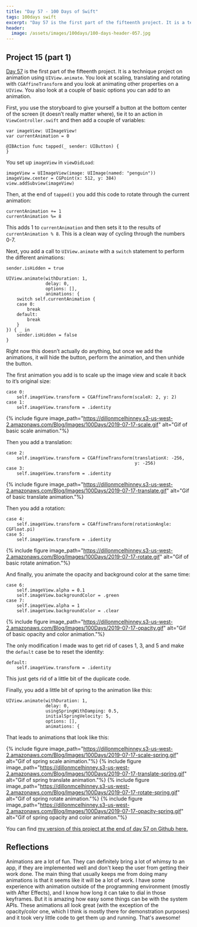 ```yaml
---
title: "Day 57 - 100 Days of Swift"
tags: 100days swift
excerpt: "Day 57 is the first part of the fifteenth project. It is a technique project on animation using UIView.animate. You look at scaling, translating and rotating with CGAffineTransform and you look at animating other properties on a UIView. You also look at a couple of basic options you can add to an animation."
header:
  image: /assets/images/100days/100-days-header-057.jpg
---
```

## Project 15 (part 1)
[Day 57](https://www.hackingwithswift.com/100/57) is the first part of the fifteenth project. It is a technique project on animation using `UIView.animate`. You look at scaling, translating and rotating with `CGAffineTransform` and you look at animating other properties on a `UIView`. You also look at a couple of basic options you can add to an animation.

First, you use the storyboard to give yourself a button at the bottom center of the screen (it doesn’t really matter where), tie it to an action in `ViewController.swift` and then add a couple of variables:
```
var imageView: UIImageView!
var currentAnimation = 0

@IBAction func tapped(_ sender: UIButton) {
}
```

You set up `imageView` in `viewDidLoad`:
```
imageView = UIImageView(image: UIImage(named: "penguin"))
imageView.center = CGPoint(x: 512, y: 384)
view.addSubview(imageView)
```

Then, at the end of `tapped()` you add this code to rotate through the current animation:
```
currentAnimation += 1
currentAnimation %= 8
```
This adds 1 to `currentAnimation` and then sets it to the results of `currentAnimation % 8`. This is a clean way of cycling through the numbers 0-7.

Next, you add a call to `UIView.animate` with a `switch` statement to perform the different animations:
```
sender.isHidden = true

UIView.animate(withDuration: 1,
               delay: 0,
               options: [],
               animations: {
    switch self.currentAnimation {
    case 0:
        break
    default:
        break
    }
}) { _ in
    sender.isHidden = false
}
```
Right now this doesn’t actually do anything, but once we add the animations, it will hide the button, perform the animation, and then unhide the button.

The first animation you add is to scale up the image view and scale it back to it’s original size:
```
case 0:
    self.imageView.transform = CGAffineTransform(scaleX: 2, y: 2)
case 1:
    self.imageView.transform = .identity
```

{% include figure image_path="https://dillonmcelhinney.s3-us-west-2.amazonaws.com/Blog/Images/100Days/2019-07-17-scale.gif" alt="Gif of basic scale animation."%}

Then you add a translation:
```
case 2:
    self.imageView.transform = CGAffineTransform(translationX: -256,
                                                 y: -256)
case 3:
    self.imageView.transform = .identity
```

{% include figure image_path="https://dillonmcelhinney.s3-us-west-2.amazonaws.com/Blog/Images/100Days/2019-07-17-translate.gif" alt="Gif of basic translate animation."%}

Then you add a rotation:
```
case 4:
    self.imageView.transform = CGAffineTransform(rotationAngle: CGFloat.pi)
case 5:
    self.imageView.transform = .identity
```

{% include figure image_path="https://dillonmcelhinney.s3-us-west-2.amazonaws.com/Blog/Images/100Days/2019-07-17-rotate.gif" alt="Gif of basic rotate animation."%}

And finally, you animate the opacity and background color at the same time:
```
case 6:
    self.imageView.alpha = 0.1
    self.imageView.backgroundColor = .green
case 7:
    self.imageView.alpha = 1
    self.imageView.backgroundColor = .clear
```

{% include figure image_path="https://dillonmcelhinney.s3-us-west-2.amazonaws.com/Blog/Images/100Days/2019-07-17-opacity.gif" alt="Gif of basic opacity and color animation."%}

The only modification I made was to get rid of cases 1, 3, and 5 and make the `default` case be to reset the identity:
```
default:
    self.imageView.transform = .identity
```

This just gets rid of a little bit of the duplicate code.

Finally, you add a little bit of spring to the animation like this:
```
UIView.animate(withDuration: 1,
               delay: 0,
               usingSpringWithDamping: 0.5,
               initialSpringVelocity: 5,
               options: [],
               animations: {
```

That leads to animations that look like this:

{% include figure image_path="https://dillonmcelhinney.s3-us-west-2.amazonaws.com/Blog/Images/100Days/2019-07-17-scale-spring.gif" alt="Gif of spring scale animation."%}
{% include figure image_path="https://dillonmcelhinney.s3-us-west-2.amazonaws.com/Blog/Images/100Days/2019-07-17-translate-spring.gif" alt="Gif of spring translate animation."%}
{% include figure image_path="https://dillonmcelhinney.s3-us-west-2.amazonaws.com/Blog/Images/100Days/2019-07-17-rotate-spring.gif" alt="Gif of spring rotate animation."%}
{% include figure image_path="https://dillonmcelhinney.s3-us-west-2.amazonaws.com/Blog/Images/100Days/2019-07-17-opacity-spring.gif" alt="Gif of spring opacity and color animation."%}

You can find [my version of this project at the end of day 57 on Github here.](https://github.com/dillon-mce/100-days-swift-projects/tree/fecb467b8b2326b79fcd86a4ddc7ca6a9261b2c5/Project15)

## Reflections
Animations are a lot of fun. They can definitely bring a lot of whimsy to an app, if they are implemented well and don't keep the user from getting their work done. The main thing that usually keeps me from doing many animations is that it seems like it will be a lot of work. I have some experience with animation outside of the programming environment (mostly with After Effects), and I know how long it can take to dial in those keyframes. But it is amazing how easy some things can be with the system APIs. These animations all look great (with the exception of the opacity/color one, which I think is mostly there for demonstration purposes) and it took very little code to get them up and running. That's awesome!
